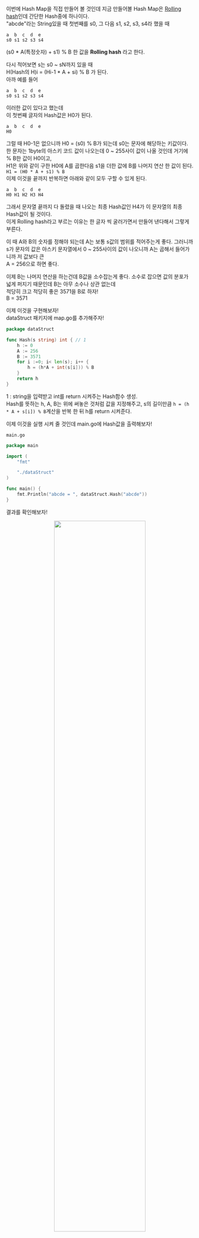 이번에 Hash Map을 직접 만들어 볼 것인데 지금 만들어볼 Hash Map은 [Rolling hash](https://en.wikipedia.org/wiki/Rolling_hash)인데 간단한 Hash중에 하나이다. <br />
"abcde"라는 String있을 때 첫번째를 s0, 그 다음 s1, s2, s3, s4라 했을 때 <br />

``` Text
a  b  c  d  e
s0 s1 s2 s3 s4
```

(s0 * A(특정숫자) + s1) % B 한 값을 **Rolling hash** 라고 한다. <br />

다시 적어보면 s는 s0 ~ sN까지 있을 때 <br />
H(Hash의 H)i = (Hi-1 * A + si) % B 가 된다. <br />
아까 예를 들어 <br />
``` Text
a  b  c  d  e
s0 s1 s2 s3 s4
```
이러한 값이 있다고 했는데 <br />
이 첫번째 글자의 Hash값은 H0가 된다. <br />
``` Text
a  b  c  d  e
H0
```
그럴 때 H0-1은 없으니까 H0 = (s0) % B가 되는데 s0는 문자에 해당하는 키값이다. 한 문자는 1byte의 아스키 코드 값이 나오는데 0 ~ 255사이 값이 나올 것인데 거기에 % B한 값이 H0이고, <br />
H1은 위와 같이 구한 H0에 A를 곱한다음 s1을 더한 값에 B를 나머지 연산 한 값이 된다. <br />
`H1 = (H0 * A + s1) % B` <br />
이제 이것을 끝까지 반복하면 아래와 같이 모두 구할 수 있게 된다. <br />
``` Text
a  b  c  d  e
H0 H1 H2 H3 H4
```
그래서 문자열 끝까지 다 돌렸을 때 나오는 최종 Hash값인 H4가 이 문자열의 최종 Hash값이 될 것이다. <br />
이게 Rolling hash라고 부르는 이유는 한 글자 씩 굴러가면서 만들어 낸다해서 그렇게 부른다. <br />

이 때 A와 B의 숫자를 정해야 되는데 A는 보통 s값의 범위를 적어주는게 좋다. 그러니까 s가 문자의 값은 아스키 문자열에서 0 ~ 255사이의 값이 나오니까 A는 곱해서 들어가니까 저 값보다 큰 <br />
A = 256으로 하면 좋다. <br />

이제 B는 나머지 연산을 하는건데 B값을 소수잡는게 좋다. 소수로 잡으면 값의 분포가 넓게 퍼지기 때문인데 B는 아무 소수나 상관 없는데 <br />
적당히 크고 적당히 좋은 3571을 B로 하자! <br />
B = 3571 <br />

이제 이것을 구현해보자! <br />
dataStruct 패키지에 map.go를 추가해주자! <br />

``` Go 
package dataStruct

func Hash(s string) int { // 1
	h := 0
	A := 256
	B := 3571
	for i :=0; i< len(s); i++ {
		h = (h*A + int(s[i])) % B
	}
	return h
}

```
1 : string을 입력받고 int를 return 시켜주는 Hash함수 생성. <br />
Hash를 뜻하는 h, A, B는 위에 써놓은 것처럼 값을 지정해주고, s의 길이만큼 `h = (h * A + s[i]) % B`계산을 반복 한 뒤 h를 return 시켜준다. <br />

이제 이것을 실행 시켜 줄 것인데 main.go에 Hash값을 출력해보자! <br />

<code>main.go</code>
``` Go
package main

import (
	"fmt"

	"./dataStruct"
)

func main() {
	fmt.Println("abcde = ", dataStruct.Hash("abcde"))
}
```

결과를 확인해보자! <br />
<p align = "center"> <img src = "https://user-images.githubusercontent.com/33046341/102849599-d2d74200-445a-11eb-9cb7-8b808a9d5f6e.png" width = 70%> </img></p>

값이 2598이 나왔는데 이 숫자는 사실 의미가 없다. 그냥 이 문자열을 Rolling hash를 통해 돌렸을 때 나온다는 것이다. <br />

Hash의 조건 중 같은 값을 입력했을 때 같은 값이 나와야 하는데 두 번 넣었을 시 똑같은 값이 나오는지 확인해보자!
<code>main.go</code>
``` Go
package main

import (
	"fmt"

	"./dataStruct"
)

func main() {
	fmt.Println("abcde = ", dataStruct.Hash("abcde"))
  fmt.Println("abcde = ", dataStruct.Hash("abcde"))
}
```
<p align = "center"> <img src = "https://user-images.githubusercontent.com/33046341/102850254-55143600-445c-11eb-9f75-2aecdcaca566.png" width = 70%> </img></p>
같은 값이 나오는걸 확인 할 수 있다. <br />

그러면 반대로 다른 값을 넣었을 때 다른 값이 나오는 지 확인해보자! <br />
<code>main.go</code>
``` Go
package main

import (
	"fmt"

	"./dataStruct"
)

func main() {
	fmt.Println("abcde = ", dataStruct.Hash("abcde"))
  fmt.Println("abcde = ", dataStruct.Hash("abcde"))
  fmt.Println("abcdef = ", dataStruct.Hash("abcdef"))
}
```
<p align = "center"> <img src = "https://user-images.githubusercontent.com/33046341/102850437-cf44ba80-445c-11eb-9edd-d62ddfb627b7.png" width = 70%> </img></p>
다른 값이 나오는 것을 확인 할 수 있다! <br />
또한 눈치가 빠르신 분들은 아시겠지만 B값인 3571보다는 작은 값들이 출력되고 있다는 것을 알 수 있다. <br />

그러면 이 Hash를 가지고 Map을 만들어보자! <br />
현재 Hash라는 function을 하나 만들었는데 결과값은 0 ~ 3570까지 값이 나올 것이다. <br />
그러면 이것을 Array를 하나 만들어서 이 Array의 수를 3570개로 하여 Map을 만들 때 Array에 Key값으로 문자열이 들어오면 해당 문자열의 Hash()를 돌려서 나온 결과값을 그 값에 해당하는 Array의 Index에 Value로 저장을 하면 된다. 그러면 다음번에 해당 Key로 값을 조회할 때 같은 Hash가 출력되므로 해당 Index에 있는 Value를 가져오게 된다. <br />

문제는 Hash가 0 ~ 3570 사이의 값이 나오는데 문자열은 입력되는 범위는 무한대라는 것이다. 문자열의 길이도 정해져 있지 않고, 문자열 종류도 정해져 있지 않기 때문이다. <br />
하지만 출력은 0 ~ 3570사이의 값이다. 그 말은 압축한 것이라 볼 수 있다. 정보가 손실되는 것을 말하는데 무한개의 입력이 들어왔는데 유한개의 출력이 나오기 때문이다. <br />
정보가 손실되었기 때문에 다시 저 값을 가지고 복원할 수 없다. Hash의 기본 기능이고, 또한 같은 입력 시 같은 값이 나오지만 다른 입력을 넣었음에도 불구하고 같은 값이 나올 수 있다. <br />
이것을 [Hash충돌](https://ko.wikipedia.org/wiki/%ED%95%B4%EC%8B%9C_%EC%B6%A9%EB%8F%8C) 이라고 한다. <br />

예를 들어보면 우리가 전화번호부를 만들 때 <br />
김AA Hash값이 3일 때 박CC의 Hash값도 3이 될 수 있어서 Array에 김AA의 전화번호를 먼저 넣고, 나중에 박CC의 전화번호를 조회할 때 김AA의 값이 나올 수 있다는 말이다. <br />

그래서 이것을 방지해야 하는데 가장 단순하게 방지해주는 방법은 Array에 Value를 그냥 집어넣는게 아니라 Array에 각각 또다른 Array를 집어넣는다. 그래서 같은 Hash값을 갖는 Data들을 다른 Array에 집어 넣어주는 것이다. <br />
그래서 같은 값의 Hash가 나왔을 시 그 List를 돌면서 어떤 값의 Hash가 겹치는지 확인 후에 그것의 전화번호를 반환하도록 만들어서 충돌을 방지시켜준다. <br />
<p align = "center"> <img src = "https://user-images.githubusercontent.com/33046341/102852444-9b1fc880-4461-11eb-9d9d-e36c5f9033ac.png" width = 70%> </img></p>

이 방법은 전체를 다시 도는 방법이랑은 다르다. 이것은 Hash와 같은 값만 비교하기 때문에 훨씬 비교하는 대상이 적고, 빠르게 만드는 방법이고, 이렇게 만드는 이유는 Hash의 충돌을 방지해주기 위해서 이다. <br />

이제 코드로 구현을 해보자! <br />

<code>map.go</code>
``` Go
package dataStruct

func Hash(s string) int {
	h := 0
	A := 256
	B := 3571
	for i := 0; i < len(s); i++ {
		h = (h*A + int(s[i])) % B
	}
	return h
}

type KeyValue struct { // 1
  key string
  value string
}

type Map struct { // 2
  keyArray [3571][]KeyValue
}

func CreateMap() *Map { // 10
  return &Map{}
}

func (m * Map) Add(key, value string) { // 3
	h := Hash(key) // 4
  m.keyArray[h] = append(m.keyArray[h], keyValue{key, value}) // 5
}

func (m *Map) Get(key string) string { // 6
	h : Hash(key) // 7
  	for i:=0; i< len(m.keyArray[h]); i++ { // 8
		if m.keyArray[h][i].key == key { // 9
			return m.keyArray[h][i].value
		}
	}
	return ""
}

```
1 : KeyValue struct 생성. <br />
2 : 먼저 Map이라는 struct를 생성시켜주고, 이 안에 3571개의 Array를 넣어주고, 다시 List로 들어가 Key-Value값을 넣어주도록한다. <br />
3 : 그 후 Add라는 함수를 만들어서 key와 value를 입력받아 add 할 수 있게 해준다. <br />
4 : 먼저 Hash값을 구하고 <br />
5 : hash에 해당하는 곳에 keyValue를 만들어서 append 시켜주고, append한 결과를 `m.KeyArray[h]`에 넣어준다. <br />
이렇게 되면 Hash()에 key를 넣고 돌린 h라는 값에 해당하는 List가 있을텐데 그 List에 keyValue를 추가하고, 추가된 List를 다시 재정의 하는 부분으로 보면 된다. <br />
6 : 이제 가져오는 key를 입력받아 value를 가져오는 Get함수를 생성해준다. <br />
7 : 마찬가지로 key에 대한 hash값을 구해주고 <br />
8 : 이 hash값을 for문을 돌려서 이 hash값에 해당하는 list안에 key값이 있는지 확인을 해준다. <br />
9 : 같은 키가 있으면 그 value를 반환해주고, 없을 경우엔 빈 문자열을 반환해준다. <br />
10 : Map의 포인터를 반환하는 CreateMap이라는 함수를 생성해준다. <br />

이제 main함수로 넘어와 기존에 있던거 놔두고 코드를 추가해준다. <br />

<code>main.go</code>
``` Go
package main

import (
	"fmt"

	"./dataStruct"
)

func main() {
	fmt.Println("abcde = ", dataStruct.Hash("abcde"))
	fmt.Println("abcde = ", dataStruct.Hash("abcde"))
	fmt.Println("abcdef = ", dataStruct.Hash("abcdef"))
	fmt.Println("")
	m := dataStruct.CreateMap()
	m.Add("AAA", "01012345555")
	m.Add("BBB", "01023456666")
	m.Add("CCDASDQWEQDASD", "01011112222")
	m.Add("DDD", "01775756665")

	fmt.Println("AAA = ", m.Get("AAA"))
	fmt.Println("BBB = ", m.Get("BBB"))
	fmt.Println("DDD = ", m.Get("DDD"))
	// 없는 key
	fmt.Println("FFASDSAD = ", m.Get("FFASDSAD"))
}

```
먼저 빈 map을 만들어주고, 빈 map에 Add()를 사용하여 data를 채워준 뒤, 해당 key값을 가진 data를 조회하기 위해 Get함수에 key값을 넣어주어 조회시켜준다. <br />
마지막에 넣지 않는 key값을 조회시켜 어떤 일이 일어나는지도 살펴보자! <br />

<p align = "center"> <img src = "https://user-images.githubusercontent.com/33046341/102855193-8ba37e00-4467-11eb-8fef-e1ca5a31bcaf.png" width = 70%> </img></p>
넣었던 값들은 정상적으로
